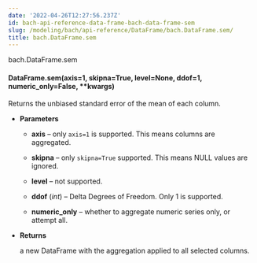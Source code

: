 ```yaml
---
date: '2022-04-26T12:27:56.237Z'
id: bach-api-reference-data-frame-bach-data-frame-sem
slug: /modeling/bach/api-reference/DataFrame/bach.DataFrame.sem/
title: bach.DataFrame.sem
---
```


bach.DataFrame.sem


#### DataFrame.sem(axis=1, skipna=True, level=None, ddof=1, numeric_only=False, \*\*kwargs)
Returns the unbiased standard error of the mean of each column.


* **Parameters**

    
    * **axis** – only `axis=1` is supported. This means columns are aggregated.


    * **skipna** – only `skipna=True` supported. This means NULL values are ignored.


    * **level** – not supported.


    * **ddof** (*int*) – Delta Degrees of Freedom. Only 1 is supported.


    * **numeric_only** – whether to aggregate numeric series only, or attempt all.



* **Returns**

    a new DataFrame with the aggregation applied to all selected columns.


<!-- !! processed by numpydoc !! -->
